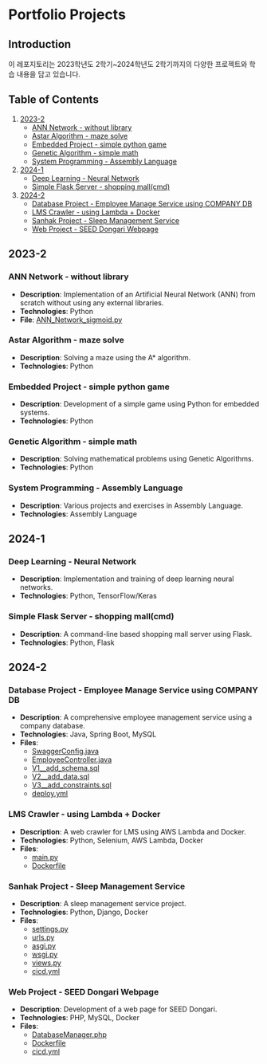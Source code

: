 # Portfolio Projects

## Introduction
이 레포지토리는 2023학년도 2학기~2024학년도 2학기까지의 다양한 프로젝트와 학습 내용을 담고 있습니다.

## Table of Contents
1. [2023-2](#2023-2)
    - [ANN Network - without library](#ann-network---without-library)
    - [Astar Algorithm - maze solve](#astar-algorithm---maze-solve)
    - [Embedded Project - simple python game](#embedded-project---simple-python-game)
    - [Genetic Algorithm - simple math](#genetic-algorithm---simple-math)
    - [System Programming - Assembly Language](#system-programming---assembly-language)
2. [2024-1](#2024-1)
    - [Deep Learning - Neural Network](#deep-learning---neural-network)
    - [Simple Flask Server - shopping mall(cmd)](#simple-flask-server---shopping-mallcmd)
3. [2024-2](#2024-2)
    - [Database Project - Employee Manage Service using COMPANY DB](#database-project---employee-manage-service-using-company-db)
    - [LMS Crawler - using Lambda + Docker](#lms-crawler---using-lambda--docker)
    - [Sanhak Project - Sleep Management Service](#sanhak-project---sleep-management-service)
    - [Web Project - SEED Dongari Webpage](#web-project---seed-dongari-webpage)

## 2023-2

### ANN Network - without library
- **Description**: Implementation of an Artificial Neural Network (ANN) from scratch without using any external libraries.
- **Technologies**: Python
- **File**: [ANN_Network_sigmoid.py](2023-2/ANN%20Network%20-%20without%20library/ANN_Network_sigmoid.py)

### Astar Algorithm - maze solve
- **Description**: Solving a maze using the A* algorithm.
- **Technologies**: Python

### Embedded Project - simple python game
- **Description**: Development of a simple game using Python for embedded systems.
- **Technologies**: Python

### Genetic Algorithm - simple math
- **Description**: Solving mathematical problems using Genetic Algorithms.
- **Technologies**: Python

### System Programming - Assembly Language
- **Description**: Various projects and exercises in Assembly Language.
- **Technologies**: Assembly Language

## 2024-1

### Deep Learning - Neural Network
- **Description**: Implementation and training of deep learning neural networks.
- **Technologies**: Python, TensorFlow/Keras

### Simple Flask Server - shopping mall(cmd)
- **Description**: A command-line based shopping mall server using Flask.
- **Technologies**: Python, Flask

## 2024-2

### Database Project - Employee Manage Service using COMPANY DB
- **Description**: A comprehensive employee management service using a company database.
- **Technologies**: Java, Spring Boot, MySQL
- **Files**:
  - [SwaggerConfig.java](2024-2/Database%20Project%20-%20Employee%20Manage%20Service%20using%20COMPANY%20DB/src/main/java/com/example/employeeapi/SwaggerConfig.java)
  - [EmployeeController.java](2024-2/Database%20Project%20-%20Employee%20Manage%20Service%20using%20COMPANY%20DB/src/main/java/com/example/employeeapi/controller/EmployeeController.java)
  - [V1__add_schema.sql](2024-2/Database%20Project%20-%20Employee%20Manage%20Service%20using%20COMPANY%20DB/src/main/resources/db/migration/V1__add_schema.sql)
  - [V2__add_data.sql](2024-2/Database%20Project%20-%20Employee%20Manage%20Service%20using%20COMPANY%20DB/src/main/resources/db/migration/V2__add_data.sql)
  - [V3__add_constraints.sql](2024-2/Database%20Project%20-%20Employee%20Manage%20Service%20using%20COMPANY%20DB/src/main/resources/db/migration/V3__add_constraints.sql)
  - [deploy.yml](2024-2/Database%20Project%20-%20Employee%20Manage%20Service%20using%20COMPANY%20DB/.github/workflows/deploy.yml)

### LMS Crawler - using Lambda + Docker
- **Description**: A web crawler for LMS using AWS Lambda and Docker.
- **Technologies**: Python, Selenium, AWS Lambda, Docker
- **Files**:
  - [main.py](2024-2/LMS%20Crawler%20-%20using%20Lambda%20+%20Docker/main.py)
  - [Dockerfile](2024-2/LMS%20Crawler%20-%20using%20Lambda%20+%20Docker/Dockerfile)

### Sanhak Project - Sleep Management Service
- **Description**: A sleep management service project.
- **Technologies**: Python, Django, Docker
- **Files**:
  - [settings.py](2024-2/Sanhak%20Project%20-%20Sleep%20Management%20Service/SleepDiver/SleepDiver/settings.py)
  - [urls.py](2024-2/Sanhak%20Project%20-%20Sleep%20Management%20Service/SleepDiver/SleepDiver/urls.py)
  - [asgi.py](2024-2/Sanhak%20Project%20-%20Sleep%20Management%20Service/SleepDiver/SleepDiver/asgi.py)
  - [wsgi.py](2024-2/Sanhak%20Project%20-%20Sleep%20Management%20Service/SleepDiver/SleepDiver/wsgi.py)
  - [views.py](2024-2/Sanhak%20Project%20-%20Sleep%20Management%20Service/SleepDiver/mainapp/views.py)
  - [cicd.yml](2024-2/Sanhak%20Project%20-%20Sleep%20Management%20Service/.github/workflows/cicd.yml)

### Web Project - SEED Dongari Webpage
- **Description**: Development of a web page for SEED Dongari.
- **Technologies**: PHP, MySQL, Docker
- **Files**:
  - [DatabaseManager.php](2024-2/Web%20Project%20-%20SEED%20Dongari%20Webpage/web/includes/DatabaseManager.php)
  - [Dockerfile](2024-2/Web%20Project%20-%20SEED%20Dongari%20Webpage/Dockerfile)
  - [cicd.yml](2024-2/Web%20Project%20-%20SEED%20Dongari%20Webpage/.github/workflows/cicd.yml)
